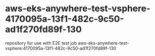 # aws-eks-anywhere-test-vsphere-4170095a-13f1-482c-9c50-ad1f270fd89f-130
repository for use with E2E test job aws-eks-anywhere-test-vsphere:4170095a-13f1-482c-9c50-ad1f270fd89f-130
